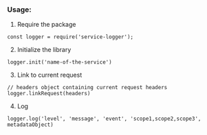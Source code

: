 ### Usage:


1. Require the package
```
const logger = require('service-logger');
```

2. Initialize the library
```
logger.init('name-of-the-service')
```

3. Link to current request
```
// headers object containing current request headers
logger.linkRequest(headers)
```

4. Log
```
logger.log('level', 'message', 'event', 'scope1,scope2,scope3', metadataObject)
```